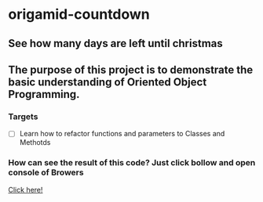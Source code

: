 # origamid-countdown

## See how many days are left until christmas

## The purpose of this project is to demonstrate the basic understanding of Oriented Object Programming.

### Targets

- [ ] Learn how to refactor functions and parameters to Classes and Methotds

### How can see the result of this code? Just click bollow and open console of Browers

[Click here!](https://luanperosa.github.io/origamid-countdown/)
